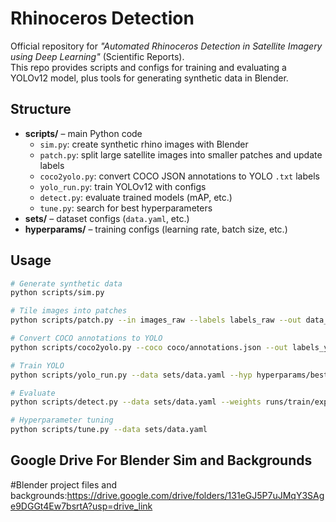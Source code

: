 # Rhinoceros Detection

Official repository for *"Automated Rhinoceros Detection in Satellite Imagery using Deep Learning"* (Scientific Reports).  
This repo provides scripts and configs for training and evaluating a YOLOv12 model, plus tools for generating synthetic data in Blender.

## Structure

- **scripts/** – main Python code
  - `sim.py`: create synthetic rhino images with Blender
  - `patch.py`: split large satellite images into smaller patches and update labels
  - `coco2yolo.py`: convert COCO JSON annotations to YOLO `.txt` labels
  - `yolo_run.py`: train YOLOv12 with configs
  - `detect.py`: evaluate trained models (mAP, etc.)
  - `tune.py`: search for best hyperparameters
- **sets/** – dataset configs (`data.yaml`, etc.)
- **hyperparams/** – training configs (learning rate, batch size, etc.)



## Usage

```bash
# Generate synthetic data
python scripts/sim.py

# Tile images into patches
python scripts/patch.py --in images_raw --labels labels_raw --out data_patched

# Convert COCO annotations to YOLO
python scripts/coco2yolo.py --coco coco/annotations.json --out labels_yolo

# Train YOLO
python scripts/yolo_run.py --data sets/data.yaml --hyp hyperparams/best_hyp.yaml --epochs 100

# Evaluate
python scripts/detect.py --data sets/data.yaml --weights runs/train/exp/weights/best.pt

# Hyperparameter tuning
python scripts/tune.py --data sets/data.yaml
```
## Google Drive For Blender Sim and Backgrounds  
#Blender project files and backgrounds:https://drive.google.com/drive/folders/131eGJ5P7uJMqY3SAge9DGGt4Ew7bsrtA?usp=drive_link

